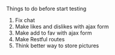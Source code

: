 Things to do before start testing

1) Fix chat
2) Make likes and dislikes with ajax form
3) Make add to fav with ajax form
4) Make Restful routes
5) Think better way to store pictures
